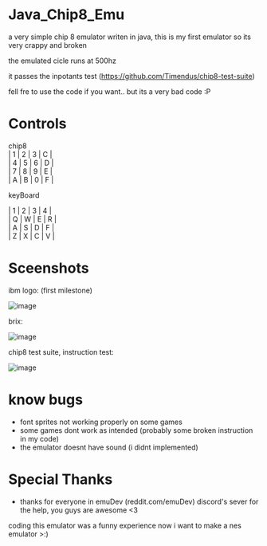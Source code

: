# Java_Chip8_Emu
a very simple chip 8 emulator writen in java, this is my first emulator so its very crappy and broken

the emulated cicle runs at 500hz

it passes the inpotants test (https://github.com/Timendus/chip8-test-suite)

fell fre to use the code if you want.. but its a very bad code :P
 
# Controls

chip8              
| 1 | 2 | 3 | C |   
| 4 | 5 | 6 | D |   
| 7 | 8 | 9 | E |   
| A | B | 0 | F |   

keyBoard

| 1 | 2 | 3 | 4 |   
| Q | W | E | R |   
| A | S | D | F |   
| Z | X | C | V |  

# Sceenshots

ibm logo: (first milestone)

![image](https://user-images.githubusercontent.com/100975643/221704420-bc4e0fdc-fe93-4653-8dc5-02aecc5e0567.png)

brix:

![image](https://user-images.githubusercontent.com/100975643/221726972-31a2ac00-177b-42d2-8445-567507c9b2e3.png)


chip8 test suite, instruction test:

![image](https://user-images.githubusercontent.com/100975643/221707108-fd8a3ffb-4256-4531-aae3-d1f32aaf0a78.png)


# know bugs

- font sprites not working properly on some games
- some games dont work as intended (probably some broken instruction in my code) 
- the emulator doesnt have sound (i didnt implemented)


# Special Thanks
- thanks for everyone in emuDev (reddit.com/emuDev) discord's sever for the help, you guys are awesome <3





coding this emulator was a funny experience
now i want to make a nes emulator  >:)
